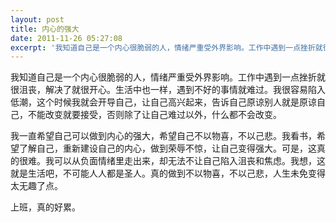 ```yaml
---
layout: post
title: 内心的强大
date: 2011-11-26 05:27:08
excerpt: '我知道自己是一个内心很脆弱的人，情绪严重受外界影响。工作中遇到一点挫折就很沮丧，解决了就很开心。生活中也一样，遇到不好的事情就难过。我很容易陷入低潮，这个时候我就会开导自己，让自己高兴起来，告诉自己原'
---
```




我知道自己是一个内心很脆弱的人，情绪严重受外界影响。工作中遇到一点挫折就很沮丧，解决了就很开心。生活中也一样，遇到不好的事情就难过。我很容易陷入低潮，这个时候我就会开导自己，让自己高兴起来，告诉自己原谅别人就是原谅自己，不能改变就要接受，否则除了让自己难过以外，什么都不会改变。


我一直希望自己可以做到内心的强大，希望自己不以物喜，不以己悲。我看书，希望了解自己，重新建设自己的内心，做到荣辱不惊，让自己变得强大。可是，这真的很难。我可以从负面情绪里走出来，却无法不让自己陷入沮丧和焦虑。我想，这就是生活吧，不可能人人都是圣人。真的做到不以物喜，不以己悲，人生未免变得太无趣了点。


上班，真的好累。



